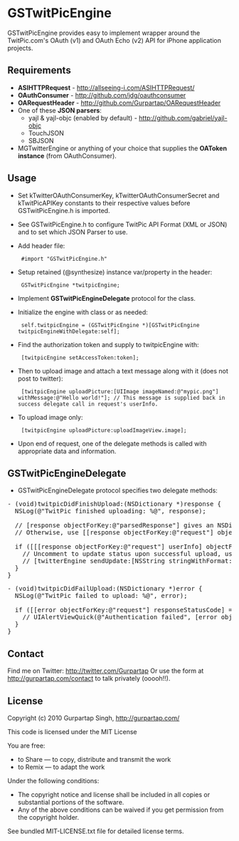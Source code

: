 
GSTwitPicEngine
===============

GSTwitPicEngine provides easy to implement wrapper around the TwitPic.com's OAuth (v1) and OAuth Echo (v2) API for iPhone application projects.

Requirements
------------

 * **ASIHTTPRequest** - http://allseeing-i.com/ASIHTTPRequest/
 * **OAuthConsumer** - http://github.com/jdg/oauthconsumer
 * **OARequestHeader** - http://github.com/Gurpartap/OARequestHeader
 * One of these **JSON parsers**:
   - yajl & yajl-objc (enabled by default) - http://github.com/gabriel/yajl-objc
   - TouchJSON
   - SBJSON
 * MGTwitterEngine or anything of your choice that supplies the **OAToken instance** (from OAuthConsumer).

Usage
-----

 * Set kTwitterOAuthConsumerKey, kTwitterOAuthConsumerSecret and kTwitPicAPIKey constants to their respective values before GSTwitPicEngine.h is imported.
 * See GSTwitPicEngine.h to configure TwitPic API Format (XML or JSON) and to set which JSON Parser to use.
 * Add header file:

        #import "GSTwitPicEngine.h"
 * Setup retained (@synthesize) instance var/property in the header:

        GSTwitPicEngine *twitpicEngine;
 * Implement **GSTwitPicEngineDelegate** protocol for the class.
 * Initialize the engine with class or as needed:

        self.twitpicEngine = (GSTwitPicEngine *)[GSTwitPicEngine twitpicEngineWithDelegate:self];
 * Find the authorization token and supply to twitpicEngine with:

        [twitpicEngine setAccessToken:token];
 * Then to upload image and attach a text message along with it (does not post to twitter):

        [twitpicEngine uploadPicture:[UIImage imageNamed:@"mypic.png"]  withMessage:@"Hello world!"]; // This message is supplied back in success delegate call in request's userInfo.
 * To upload image only:

        [twitpicEngine uploadPicture:uploadImageView.image];
* Upon end of request, one of the delegate methods is called with appropriate data and information.

GSTwitPicEngineDelegate
-----------------------

 * GSTwitPicEngineDelegate protocol specifies two delegate methods:

<pre>- (void)twitpicDidFinishUpload:(NSDictionary *)response {
  NSLog(@"TwitPic finished uploading: %@", response);

  // [response objectForKey:@"parsedResponse"] gives an NSDictionary of the response one of the parsing libraries was available.
  // Otherwise, use [[response objectForKey:@"request"] objectForKey:@"responseString"] to parse yourself.

  if ([[[response objectForKey:@"request"] userInfo] objectForKey:@"message"] > 0 && [[response objectForKey:@"parsedResponse"] count] > 0) {
    // Uncomment to update status upon successful upload, using MGTwitterEngine's instance.
    // [twitterEngine sendUpdate:[NSString stringWithFormat:@"%@ %@", [[[response objectForKey:@"request"] userInfo] objectForKey:@"message"], [[response objectForKey:@"parsedResponse"] objectForKey:@"url"]]];
  }
}</pre>

<pre>- (void)twitpicDidFailUpload:(NSDictionary *)error {
  NSLog(@"TwitPic failed to upload: %@", error);
  
  if ([[error objectForKey:@"request"] responseStatusCode] == 401) {
    // UIAlertViewQuick(@"Authentication failed", [error objectForKey:@"errorDescription"], @"OK");
  }
}
</pre>

Contact
-------

Find me on Twitter: http://twitter.com/Gurpartap
Or use the form at http://gurpartap.com/contact to talk privately (ooooh!!).

License
-------

Copyright (c) 2010 Gurpartap Singh, http://gurpartap.com/

This code is licensed under the MIT License

You are free:

 * to Share — to copy, distribute and transmit the work
 * to Remix — to adapt the work

Under the following conditions:

 * The copyright notice and license shall be included in all copies or substantial portions of the software.
 * Any of the above conditions can be waived if you get permission from the copyright holder.

See bundled MIT-LICENSE.txt file for detailed license terms.
